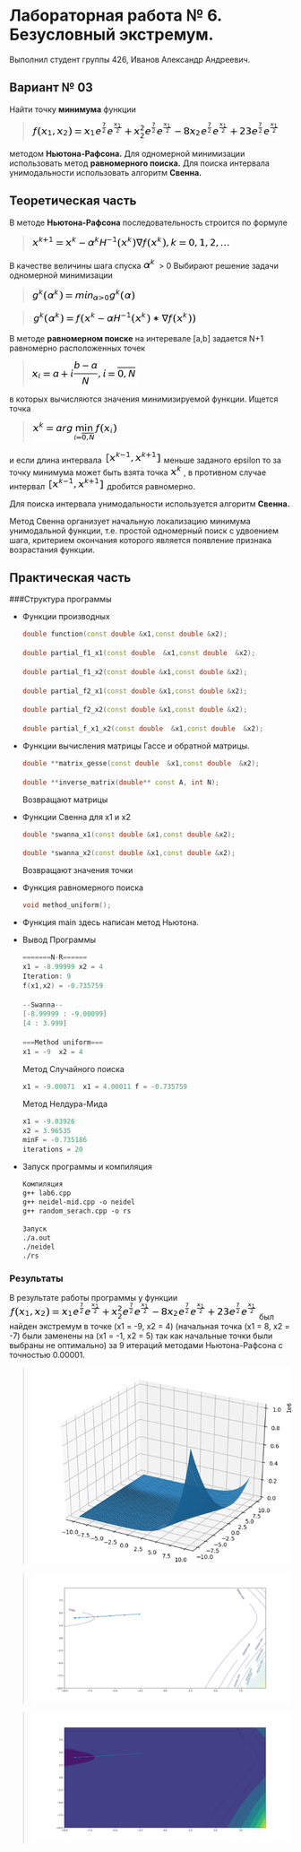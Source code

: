 # Лабораторная работа № 6. Безусловный экстремум.

Выполнил студент группы 426, Иванов Александр Андреевич.

## Вариант № 03
Найти точку **минимума** функции 
>![eq1](readme/eq1.png)

методом **Ньютона-Рафсона.** Для одномерной минимизации использовать метод **равномерного поиска.** Для поиска интервала унимодальности использовать алгоритм **Свенна.**


## Теоретическая часть

В методе **Ньютона-Рафсона** последовательность строится по формуле 
>![eq2](readme/eq2.png)

В качестве величины шага спуска ![alfa](readme/alfa.png) > 0 Выбирают решение задачи одномерной минимизации
>![eq3](readme/eq3.png)

>![eq4](readme/eq4.png)

В методе **равномерном поиске** на интеревале [a,b] задается N+1 равномерно расположенных точек 
>![eq5](readme/eq5.png) 

в которых вычисляются значения минимизируемой функции. Ищется точка 

>![eq6](readme/eq6.png) 

и если длина интервала ![xk1](readme/xk1.png) меньше заданого epsilon то за точку минимума может быть взята точка ![xk](readme/xk.png), в противном случае интервал ![xk1](readme/xk1.png) дробится равномерно.

Для поиска интервала унимодальности используется алгоритм **Свенна.**

Метод Свенна организует начальную локализацию минимума унимодальной функции, т.е. простой одномерный поиск с удвоением шага, критерием окончания которого является появление признака возрастания функции.

## Практическая часть

###Структура программы

* Функции производных

    ```c++
    double function(const double &x1,const double &x2);

    double partial_f1_x1(const double  &x1,const double  &x2);

    double partial_f1_x2(const double &x1,const double &x2);

    double partial_f2_x1(const double &x1,const double &x2);

    double partial_f2_x2(const double &x1,const double &x2);

    double partial_f_x1_x2(const double  &x1,const double  &x2);
    ```
    
* Функции вычисления матрицы Гассе и обратной матрицы.

    ```c++
    double **matrix_gesse(const double  &x1,const double  &x2);
    
    double **inverse_matrix(double** const A, int N);
    ```
    Возвращают матрицы
    
* Функции Свенна для x1 и x2

    ```c++
    double *swanna_x1(const double &x1,const double &x2);
    
    double *swanna_x2(const double &x1,const double &x2);
    ```
    Возвращают значения точки
    
* Функция равномерного поиска 
    
    ```c++
    void method_uniform();
    ```
    
* Функция main здесь написан метод Ньютона.
    
* Вывод Программы 
    
    ```c++
    =======N-R======
    x1 = -8.99999 x2 = 4 
    Iteration: 9
    f(x1,x2) = -0.735759
    
    --Swanna--
    [-8.99999 : -9.00099]
    [4 : 3.999]
    
    ===Method uniform===
    x1 = -9  x2 = 4
    ```
    
    Метод Случайного поиска
    
    ```c++
    x1 = -9.00071  x1 = 4.00011 f = -0.735759

    ```
    
    Meтод Нелдура-Мида
    
    ```c++
    x1 = -9.03926
    x2 = 3.96535
    minF = -0.735186
    iterations = 20
    ```
    
* Запуск программы и компиляция
    
    ```
    Компиляция
    g++ lab6.cpp 
    g++ neidel-mid.cpp -o neidel
    g++ random_serach.cpp -o rs
    
    Запуск 
    ./a.out
    ./neidel
    ./rs
    ```


### Результаты
В результате работы программы у функции ![eq1](readme/eq1.png) был найден экстремум в точке (x1 = -9, x2 = 4) (начальная точка (x1 = 8, x2 = -7) были заменены на (x1 = -1, x2 = 5) так как начальные точки были выбраны не оптимально) за 9 итераций методами Ньютона-Рафсона с точностью 0.00001. 


>![fig1](readme/Figure_1.png)

>![fig4](readme/Figure_4.png)

>![fig5](readme/Figure_5.png)





